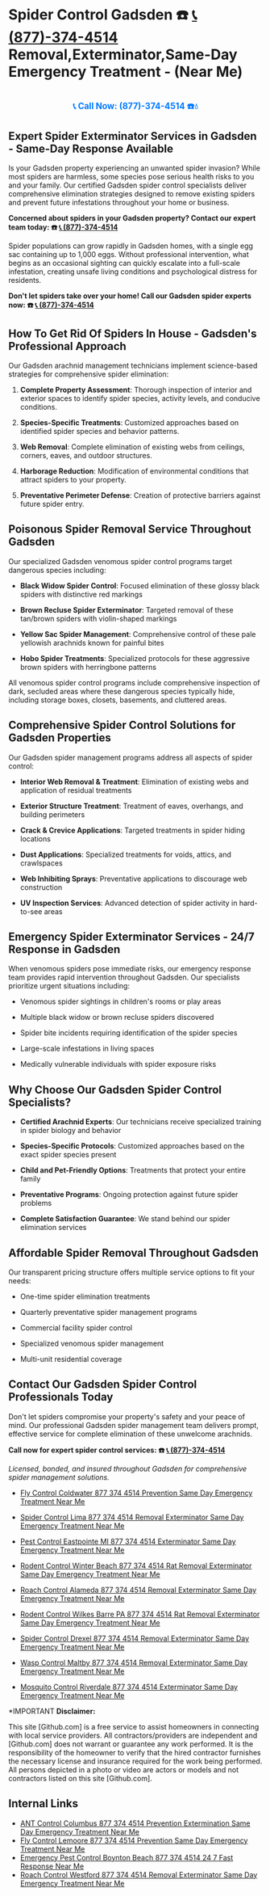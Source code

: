 # Spider Control Gadsden ☎️ [📞 (877)-374-4514](https://pest-control-4514.netlify.app) Removal,Exterminator,Same-Day Emergency Treatment - (Near Me)
# 

<p align="center" style="font-size: 1.2em; font-weight: bold; margin: 20px 0;">
  <a href="https://pest-control-4514.netlify.app" target="_blank" style="color: #007BFF; text-decoration: none;">📞 Call Now: (877)-374-4514 ☎️💧</a>
</p>

## Expert Spider Exterminator Services in Gadsden - Same-Day Response Available

Is your Gadsden property experiencing an unwanted spider invasion? While most spiders are harmless, some species pose serious health risks to you and your family. Our certified Gadsden spider control specialists deliver comprehensive elimination strategies designed to remove existing spiders and prevent future infestations throughout your home or business.

**Concerned about spiders in your Gadsden property? Contact our expert team today: ☎️ [📞 (877)-374-4514](https://pest-control-4514.netlify.app)**

Spider populations can grow rapidly in Gadsden homes, with a single egg sac containing up to 1,000 eggs. Without professional intervention, what begins as an occasional sighting can quickly escalate into a full-scale infestation, creating unsafe living conditions and psychological distress for residents.

**Don't let spiders take over your home! Call our Gadsden spider experts now: ☎️ [📞 (877)-374-4514](https://pest-control-4514.netlify.app)**

## How To Get Rid Of Spiders In House - Gadsden's Professional Approach

Our Gadsden arachnid management technicians implement science-based strategies for comprehensive spider elimination:

1. **Complete Property Assessment**: Thorough inspection of interior and exterior spaces to identify spider species, activity levels, and conducive conditions.

2. **Species-Specific Treatments**: Customized approaches based on identified spider species and behavior patterns.

3. **Web Removal**: Complete elimination of existing webs from ceilings, corners, eaves, and outdoor structures.

4. **Harborage Reduction**: Modification of environmental conditions that attract spiders to your property.

5. **Preventative Perimeter Defense**: Creation of protective barriers against future spider entry.

## Poisonous Spider Removal Service Throughout Gadsden

Our specialized Gadsden venomous spider control programs target dangerous species including:

- **Black Widow Spider Control**: Focused elimination of these glossy black spiders with distinctive red markings

- **Brown Recluse Spider Exterminator**: Targeted removal of these tan/brown spiders with violin-shaped markings

- **Yellow Sac Spider Management**: Comprehensive control of these pale yellowish arachnids known for painful bites

- **Hobo Spider Treatments**: Specialized protocols for these aggressive brown spiders with herringbone patterns

All venomous spider control programs include comprehensive inspection of dark, secluded areas where these dangerous species typically hide, including storage boxes, closets, basements, and cluttered areas.

## Comprehensive Spider Control Solutions for Gadsden Properties

Our Gadsden spider management programs address all aspects of spider control:

- **Interior Web Removal & Treatment**: Elimination of existing webs and application of residual treatments

- **Exterior Structure Treatment**: Treatment of eaves, overhangs, and building perimeters

- **Crack & Crevice Applications**: Targeted treatments in spider hiding locations

- **Dust Applications**: Specialized treatments for voids, attics, and crawlspaces

- **Web Inhibiting Sprays**: Preventative applications to discourage web construction

- **UV Inspection Services**: Advanced detection of spider activity in hard-to-see areas

## Emergency Spider Exterminator Services - 24/7 Response in Gadsden

When venomous spiders pose immediate risks, our emergency response team provides rapid intervention throughout Gadsden. Our specialists prioritize urgent situations including:

- Venomous spider sightings in children's rooms or play areas

- Multiple black widow or brown recluse spiders discovered

- Spider bite incidents requiring identification of the spider species

- Large-scale infestations in living spaces

- Medically vulnerable individuals with spider exposure risks

## Why Choose Our Gadsden Spider Control Specialists?

- **Certified Arachnid Experts**: Our technicians receive specialized training in spider biology and behavior

- **Species-Specific Protocols**: Customized approaches based on the exact spider species present

- **Child and Pet-Friendly Options**: Treatments that protect your entire family

- **Preventative Programs**: Ongoing protection against future spider problems

- **Complete Satisfaction Guarantee**: We stand behind our spider elimination services

## Affordable Spider Removal Throughout Gadsden

Our transparent pricing structure offers multiple service options to fit your needs:

- One-time spider elimination treatments

- Quarterly preventative spider management programs

- Commercial facility spider control

- Specialized venomous spider management

- Multi-unit residential coverage

## Contact Our Gadsden Spider Control Professionals Today

Don't let spiders compromise your property's safety and your peace of mind. Our professional Gadsden spider management team delivers prompt, effective service for complete elimination of these unwelcome arachnids.

**Call now for expert spider control services: ☎️ [📞 (877)-374-4514](https://pest-control-4514.netlify.app)**

*Licensed, bonded, and insured throughout Gadsden for comprehensive spider management solutions.*


- [Fly Control Coldwater 877 374 4514 Prevention Same Day Emergency Treatment Near Me](https://github.com/allyoucaneatsushiin/pest-control/blob/main/Fly-Control-Coldwater-877-374-4514-Prevention-Same-Day-Emergency-Treatment-Near-Me.md)
- [Spider Control Lima 877 374 4514 Removal Exterminator Same Day Emergency Treatment Near Me](https://github.com/allyoucaneatsushiin/pest-control/blob/main/Spider-Control-Lima-877-374-4514-Removal-Exterminator-Same-Day-Emergency-Treatment-Near-Me.md)
- [Pest Control Eastpointe MI 877 374 4514 Exterminator Same Day Emergency Treatment Near Me](https://github.com/allyoucaneatsushiin/pest-control/blob/main/Pest-Control-Eastpointe-MI-877-374-4514-Exterminator-Same-Day-Emergency-Treatment-Near-Me.md)


- [Rodent Control Winter Beach 877 374 4514 Rat Removal Exterminator Same Day Emergency Treatment Near Me](https://github.com/allyoucaneatsushiin/pest-control/blob/main/Rodent-Control-Winter-Beach-877-374-4514-Rat-Removal-Exterminator-Same-Day-Emergency-Treatment-Near-Me.md)
- [Roach Control Alameda 877 374 4514 Removal Exterminator Same Day Emergency Treatment Near Me](https://github.com/allyoucaneatsushiin/pest-control/blob/main/Roach-Control-Alameda-877-374-4514-Removal-Exterminator-Same-Day-Emergency-Treatment-Near-Me.md)
- [Rodent Control Wilkes Barre PA 877 374 4514 Rat Removal Exterminator Same Day Emergency Treatment Near Me](https://github.com/allyoucaneatsushiin/pest-control/blob/main/Rodent-Control-Wilkes-Barre-PA-877-374-4514-Rat-Removal-Exterminator-Same-Day-Emergency-Treatment-Near-Me.md)


- [Spider Control Drexel 877 374 4514 Removal Exterminator Same Day Emergency Treatment Near Me](https://github.com/allyoucaneatsushiin/pest-control/blob/main/Spider-Control-Drexel-877-374-4514-Removal-Exterminator-Same-Day-Emergency-Treatment-Near-Me.md)
- [Wasp Control Maltby 877 374 4514 Removal Exterminator Same Day Emergency Treatment Near Me](https://github.com/allyoucaneatsushiin/pest-control/blob/main/Wasp-Control-Maltby-877-374-4514-Removal-Exterminator-Same-Day-Emergency-Treatment-Near-Me.md)
- [Mosquito Control Riverdale 877 374 4514 Exterminator Same Day Emergency Treatment Near Me](https://github.com/allyoucaneatsushiin/pest-control/blob/main/Mosquito-Control-Riverdale-877-374-4514-Exterminator-Same-Day-Emergency-Treatment-Near-Me.md)


*IMPORTANT **Disclaimer:**  

This site [Github.com] is a free service to assist homeowners in connecting with local service providers. All contractors/providers are independent and [Github.com] does not warrant or guarantee any work performed. It is the responsibility of the homeowner to verify that the hired contractor furnishes the necessary license and insurance required for the work being performed. All persons depicted in a photo or video are actors or models and not contractors listed on this site [Github.com].


## Internal Links
- [ANT Control Columbus 877 374 4514 Prevention Extermination Same Day Emergency Treatment Near Me](https://github.com/allyoucaneatsushiin/pest-control/blob/main/ANT-Control-Columbus-877-374-4514-Prevention-Extermination-Same-Day-Emergency-Treatment-Near-Me.md)
- [Fly Control Lemoore 877 374 4514 Prevention Same Day Emergency Treatment Near Me](https://github.com/allyoucaneatsushiin/pest-control/blob/main/Fly-Control-Lemoore-877-374-4514-Prevention-Same-Day-Emergency-Treatment-Near-Me.md)
- [Emergency Pest Control Boynton Beach 877 374 4514 24 7 Fast Response Near Me](https://github.com/allyoucaneatsushiin/pest-control/blob/main/Emergency-Pest-Control-Boynton-Beach-877-374-4514-24-7-Fast-Response-Near-Me.md)
- [Roach Control Westford 877 374 4514 Removal Exterminator Same Day Emergency Treatment Near Me](https://github.com/allyoucaneatsushiin/pest-control/blob/main/Roach-Control-Westford-877-374-4514-Removal-Exterminator-Same-Day-Emergency-Treatment-Near-Me.md)
